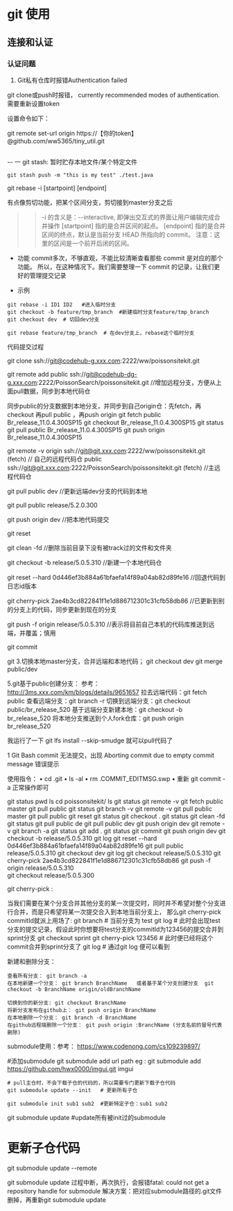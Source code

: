 # git 使用


## 连接和认证


### 认证问题

1. Git私有仓库时报错Authentication failed

git clone或push时报错， currently recommended modes of authentication.需要重新设置token

设置命令如下：

git remote set-url origin  https://【你的token】@github.com/ww5365/tiny_util.git



## 

-- 一
git stash: 暂时贮存本地文件/某个特定文件

``` shell
git stash push -m "this is my test" ./test.java   
```

git rebase -i [startpoint] [endpoint]

有点像剪切功能，把某个区间分支，剪切接到master分支之后

>> -i 的含义是：--interactive, 即弹出交互式的界面让用户编辑完成合并操作
>> [startpoint] 指的是合并区间的起点。
>> [endpoint] 指的是合并区间的终点，默认是当前分支 HEAD 所指向的 commit。
>> 注意：这里的区间是一个前开后闭的区间。

* 功能
commit多次，不够直观，不能比较清晰查看那些 commit 是对应的那个功能。
所以，在这种情况下。我们需要整理一下 commit 的记录，让我们更好的管理提交记录

* 示例

```shell
git rebase -i ID1 ID2   #进入临时分支
git checkout -b feature/tmp_branch  #新建临时分支feature/tmp_branch
git checkout dev  # 切回dev分支

git rebase feature/tmp_branch  # 在dev分支上，rebase这个临时分支
```


代码提交过程

git clone ssh://git@codehub-g.xxx.com:2222/ww/poissonsitekit.git

git remote add public ssh://git@codehub-dg-g.xxx.com:2222/PoissonSearch/poissonsitekit.git  //增加远程分支，方便从上面pull数据，同步到本地代码仓

同步public的分支数据到本地分支，并同步到自己origin仓：先fetch，再checkout 再pull public ，再push origin
  git fetch public Br_release_11.0.4.300SP15
  git checkout Br_release_11.0.4.300SP15
  git status
  git pull public Br_release_11.0.4.300SP15
  git push origin Br_release_11.0.4.300SP15


git remote -v
origin  ssh://git@git.xxx.com:2222/ww/poissonsitekit.git (fetch)  // 自己的远程代码仓
public  ssh://git@git.xxx.com:2222/PoissonSearch/poissonsitekit.git (fetch) //主远程代码仓


git pull public dev  //更新远端dev分支的代码到本地

git pull public release/5.2.0.300

git push origin dev //把本地代码提交

git reset 

git clean -fd //删除当前目录下没有被track过的文件和文件夹

git checkout -b release/5.0.5.310  //新建一个本地代码仓

git reset --hard 0d446ef3b884a61bfaefa14f89a04ab82d89fe16  //回退代码到日志id版本

git cherry-pick 2ae4b3cd822841f1e1d886712301c31cfb58db86  //已更新到别的分支上的代码，同步更新到现在的分支

git push -f origin release/5.0.5.310  //表示将目前自己本机的代码库推送到远端，并覆盖；慎用

git commit

git
3.切换本地master分支，合并远端和本地代码；
git checkout dev
git merge public/dev

5.git基于public创建分支： 参考：http://3ms.xxx.com/km/blogs/details/9651657
拉去远端代码：git fetch public
查看远端分支：git branch -r
切换到远端分支：git checkout public/br_release_520
基于远端分支新建本地：git checkout -b br_release_520
将本地分支推送到个人fork仓库：git push origin br_release_520


我运行了一下 git lfs install --skip-smudge 就可以pull代码了

1 Git Bash commit 无法提交，出现 Aborting commit due to empty commit message 错误提示

使用指令：
• cd .git
• ls -al
• rm .COMMIT_EDITMSG.swp
• 重新 git commit -a 正常操作即可

  git status
  pwd
  ls
  cd poissonsitekit/
  ls
  git status
  git remote -v
  git fetch public master
  git pull public
  git status
  git branch -v
  git remote -v
  git pull public master
  git pull public
  git reset
  git status
  git checkout .
  git status
  git clean -fd
  git status
  git pull public de
  git pull public dev
  git push origin dev
  git remote -v
  git branch -a
  git status
  git add .
  git status
  git commit
  git push origin dev
  git checkout -b release/5.0.5.310
  git log
  git reset --hard 0d446ef3b884a61bfaefa14f89a04ab82d89fe16
  git pull public release/5.0.5.310
  git checkout dev
  git log
  git checkout release/5.0.5.310
  git cherry-pick 2ae4b3cd822841f1e1d886712301c31cfb58db86
  git push -f origin release/5.0.5.310   
  git checkout release/5.0.5.300           
  
  
  git cherry-pick :
  
  当我们需要在某个分支合并其他分支的某一次提交时，同时并不希望对整个分支进行合并，而是只希望将某一次提交合入到本地当前分支上，
  那么git cherry-pick commitId就派上用场了:
    git branch  # 当前分支为 test
    git log     # 此时会出现test分支的提交记录，假设此时你想要将test分支的commitId为123456的提交合并到sprint分支
    git checkout sprint
    git cherry-pick 123456 # 此时便已经将这个commit合并到sprint分支了
    git log  # 通过git log 便可以看到
  
  新建和删除分支：
  
    查看所有分支： git branch -a
    在本地新建一个分支： git branch BranchName   或者基于某个分支创建分支  git checkout -b BranchName origin/oldBranchName
    
    切换到你的新分支: git checkout BranchName
    将新分支发布在github上： git push origin BranchName
    在本地删除一个分支： git branch -d BranchName
    在github远程端删除一个分支： git push origin :BranchName (分支名前的冒号代表删除)

  submodule使用：参考： https://www.codenong.com/cs109239897/
  
  #添加submodule
  git submodule add url path    eg : git submodule add https://github.com/hwx0000/imgui.git imgui
  

	# pull主仓时，不会下载子仓的代码的，所以需要专门更新下载子仓代码
	git submodule update --init   # 更新所有子仓
	 
	git submodule init sub1 sub2  #更新特定子仓：sub1 sub2                    
  git submodule update          #update所有被init过的submodule
 
 
  # 更新子仓代码
  git submodule update --remote  <path to submodule>        
  
  git submodule update 过程中断，再次执行，会报错fatal: could not get a repository handle for submodule
  解决方案：把对应submodule路径的.git文件删掉，再重新git submodule update








